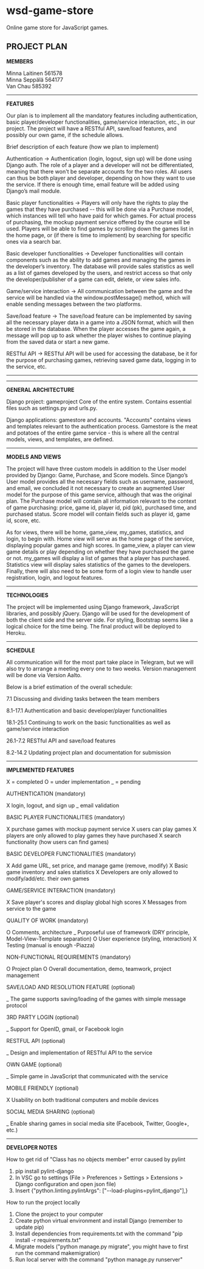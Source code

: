 # wsd-game-store

Online game store for JavaScript games.

**PROJECT PLAN**
-------------------------------------------------------------------------------------------------------------------------------
 
**MEMBERS**
 
Minna Laitinen 561578<br/>
Minna Seppälä 564177<br/>
Van Chau 585392
 
-------------------------------------------------------------------------------------------------------------------------------
 
**FEATURES**
 
Our plan is to implement all the mandatory features including authentication, basic player/developer functionalities, game/service interaction, etc., in our project. The project will have a RESTful API, save/load features, and possibly our own game, if the schedule allows. 
 
Brief description of each feature (how we plan to implement)

Authentication → Authentication (login, logout, sign up) will be done using Django auth. The role of a player and a developer will not be differentiated, meaning that there won't be separate accounts for the two roles. All users can thus be both player and developer, depending on how they want to use the service. If there is enough time, email feature will be added using Django’s mail module.

Basic player functionalities → Players will only have the rights to play the games that they have purchased -- this will be done via a Purchase model, which instances will tell who have paid for which games. For actual process of purchasing, the mockup payment service offered by the course will be used. Players will be able to find games by scrolling down the games list in the home page, or (if there is time to implement) by searching for specific ones via a search bar.

Basic developer functionalities → Developer functionalities will contain components such as the ability to add games and managing the games in the developer’s inventory. The database will provide sales statistics as well as a list of games developed by the users, and restrict access so that only the developer/publisher of a game can edit, delete, or view sales info.

Game/service interaction → All communication between the game and the service will be handled via the window.postMessage() method, which will enable sending messages between the two platforms.

Save/load feature → The save/load feature can be implemented by saving all the necessary player data in a game into a JSON format, which will then be stored in the database. When the player accesses the game again, a message will pop up to ask whether the player wishes to continue playing from the saved data or start a new game. 

RESTful API → RESTful API will be used for accessing the database, be it for the purpose of purchasing games, retrieving saved game data, logging in to the service, etc.

-----------------------------------------------------------------------------------------------------
--------------------------
 
**GENERAL ARCHITECTURE**

Django project: gameproject
Core of the entire system. Contains essential files such as settings.py and urls.py.

Django applications: gamestore and accounts. "Accounts" contains views and templates relevant to the authentication process. Gamestore is the meat and potatoes of the entire game service - this is where all the central models, views, and templates, are defined.


-------------------------------------------------------------------------------------------------------------------------------
 
**MODELS AND VIEWS**
 
The project will have three custom models in addition to the User model provided by Django: Game, Purchase, and Score models. Since Django’s User model provides all the necessary fields such as  username, password, and email, we concluded it not necessary to create an augmented User model for the purpose of this game service, although that was the original plan. The Purchase model will contain all information relevant to the context of game purchasing: price, game id, player id, pid (pk), purchased time, and purchased status. Score model will contain fields such as player id, game id, score, etc.
 
As for views, there will be home, game_view, my_games, statistics, and login, to begin with. Home view will serve as the home page of the service, displaying popular games and high scores. In game_view, a player can view game details or play depending on whether they have purchased the game or not. my_games will display a list of games that a player has purchased. Statistics view will display sales statistics of the games to the developers. Finally, there will also need to be some form of a login view to handle user registration, login, and logout features. 
 
-------------------------------------------------------------------------------------------------------------------------------
 
**TECHNOLOGIES**
 
The project will be implemented using Django framework, JavaScript libraries, and possibly jQuery. Django will be used for the development of both the client side and the server side. For styling, Bootstrap seems like a logical choice for the time being. The final product will be deployed to Heroku. 
 
-------------------------------------------------------------------------------------------------------------------------------
 
**SCHEDULE**
 
All communication will for the most part take place in Telegram, but we will also try to arrange a meeting every one to two weeks. Version management will be done via Version Aalto.

Below is a brief estimation of the overall schedule:

7.1 Discussing and dividing tasks between the team members

8.1-17.1 Authentication and basic developer/player functionalities

18.1-25.1 Continuing to work on the basic functionalities as well as game/service interaction

26.1-7.2 RESTful API and save/load features

8.2-14.2 Updating project plan and documentation for submission

-------------------------------------------------------------------------------------------------------------------------------
 
**IMPLEMENTED FEATURES**

X = completed
O = under implementation
_ = pending

AUTHENTICATION (mandatory)

X login, logout, and sign up
_ email validation

BASIC PLAYER FUNCTIONALITIES (mandatory)

X purchase games with mockup payment service
X users can play games
X players are only allowed to play games they have purchased
X search functionality (how users can find games)

BASIC DEVELOPER FUNCTIONALITIES (mandatory)

X Add game URL, set price, and manage game (remove, modify)
X Basic game inventory and sales statistics 
X Developers are only allowed to modify/add/etc. their own games 

GAME/SERVICE INTERACTION (mandatory)

X Save player's scores and display global high scores 
X Messages from service to the game

QUALITY OF WORK (mandatory)

O Comments, architecture
_ Purposeful use of framework (DRY principle, Model-View-Template separation)
O User experience (styling, interaction)
X Testing (manual is enough -Piazza)

NON-FUNCTIONAL REQUIREMENTS (mandatory)

O Project plan
O Overall documentation, demo, teamwork, project management

SAVE/LOAD AND RESOLUTION FEATURE (optional)

_ The game supports saving/loading of the games with simple message protocol

3RD PARTY LOGIN (optional)

_ Support for OpenID, gmail, or Facebook login

RESTFUL API (optional)

_ Design and implementation of RESTful API to the service

OWN GAME (optional)

_ Simple game in JavaScript that communicated with the service

MOBILE FRIENDLY (optional)

X Usability on both traditional computers and mobile devices

SOCIAL MEDIA SHARING (optional)

_ Enable sharing games in social media site (Facebook, Twitter, Google+, etc.)

-------------------------------------------------------------------------------------------------------------------------------

**DEVELOPER NOTES**

How to get rid of "Class has no objects member" error caused by pylint
1. pip install pylint-django
2. In VSC go to settings (File > Preferences > Settings > Extensions > Django configuration and open json file)
3. Insert {"python.linting.pylintArgs": ["--load-plugins=pylint_django"],}

How to run the project locally
1. Clone the project to your computer
2. Create python virtual environment and install Django (remember to update pip)
3. Install dependencies from requirements.txt with the command "pip install -r requirements.txt"
4. Migrate models ("python manage.py migrate", you might have to first run the command makemigration)
5. Run local server with the command "python manage.py runserver"